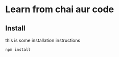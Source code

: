 # Learn from chai aur code

## Install

this is some installation instructions

```
npm install
```
